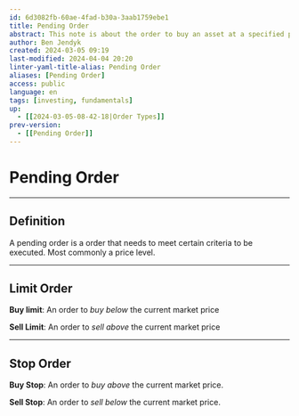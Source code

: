 ```yaml
---
id: 6d3082fb-60ae-4fad-b30a-3aab1759ebe1
title: Pending Order
abstract: This note is about the order to buy an asset at a specified price level.
author: Ben Jendyk
created: 2024-03-05 09:19
last-modified: 2024-04-04 20:20
linter-yaml-title-alias: Pending Order
aliases: [Pending Order]
access: public
language: en
tags: [investing, fundamentals] 
up:
  - [[2024-03-05-08-42-18|Order Types]]
prev-version:
  - [[Pending Order]]
---
```


# Pending Order

--- 

## Definition

A pending order is a order that needs to meet certain criteria to be executed. Most commonly a price level.

--- 

## Limit Order

**Buy limit**: An order to *buy below* the current market price

**Sell Limit**: An order to *sell above* the current market price

--- 

## Stop Order

**Buy Stop**: An order to *buy above* the current market price.

**Sell Stop**: An order to *sell below* the current market price.
